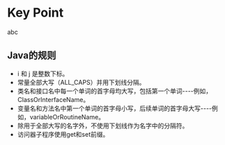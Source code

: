 # Key Point
abc
## Java的规则
- i 和 j 是整数下标。
- 常量全部大写（ALL_CAPS）并用下划线分隔。
- 类名和接口名中每一个单词的首字母均大写，包括第一个单词----例如，ClassOrInterfaceName。
- 变量名和方法名中第一个单词的首字母小写，后续单词的首字母大写----例如，variableOrRoutineName。
- 除用于全部大写的名字外，不使用下划线作为名字中的分隔符。
- 访问器子程序使用get和set前缀。